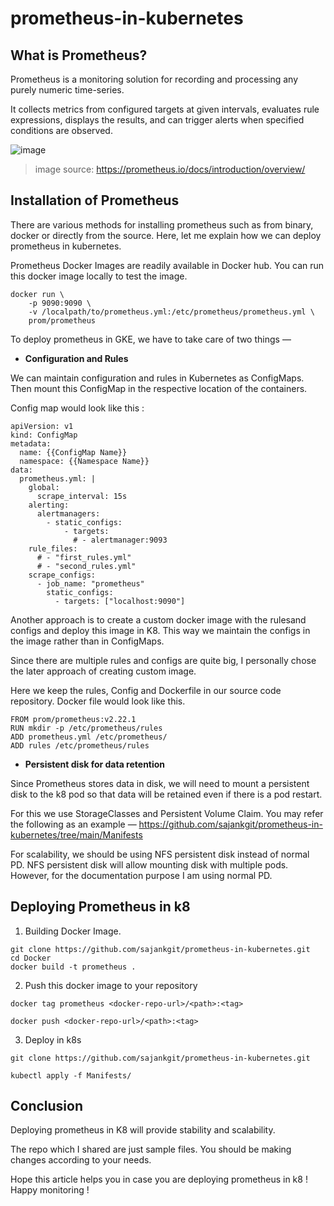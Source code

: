 # prometheus-in-kubernetes

## What is Prometheus?

Prometheus is a monitoring solution for recording and processing any purely numeric time-series.

It collects metrics from configured targets at given intervals, evaluates rule expressions, displays the results, and can trigger alerts when specified conditions are observed.

![image](https://user-images.githubusercontent.com/37524392/157591634-0225fdb6-b1df-4347-bbc8-4424093e78cf.png)
> image source: https://prometheus.io/docs/introduction/overview/


## Installation of Prometheus

There are various methods for installing prometheus such as from binary, docker or directly from the source. Here, let me explain how we can deploy prometheus in kubernetes.

Prometheus Docker Images are readily available in Docker hub. You can run this docker image locally to test the image.

```
docker run \
    -p 9090:9090 \
    -v /localpath/to/prometheus.yml:/etc/prometheus/prometheus.yml \
    prom/prometheus
```

To deploy prometheus in GKE, we have to take care of two things —

- **Configuration and Rules**

We can maintain configuration and rules in Kubernetes as ConfigMaps. Then mount this ConfigMap in the respective location of the containers.

Config map would look like this :

```
apiVersion: v1
kind: ConfigMap
metadata:
  name: {{ConfigMap Name}}
  namespace: {{Namespace Name}}
data:
  prometheus.yml: |
    global:
      scrape_interval: 15s
    alerting:
      alertmanagers:
        - static_configs:
            - targets:
              # - alertmanager:9093
    rule_files:
      # - "first_rules.yml"
      # - "second_rules.yml"
    scrape_configs:
      - job_name: "prometheus"
        static_configs:
          - targets: ["localhost:9090"]
```

Another approach is to create a custom docker image with the rulesand configs and deploy this image in K8. This way we maintain the configs in the image rather than in ConfigMaps.

Since there are multiple rules and configs are quite big, I personally chose the later approach of creating custom image.

Here we keep the rules, Config and Dockerfile in our source code repository. Docker file would look like this.

```
FROM prom/prometheus:v2.22.1
RUN mkdir -p /etc/prometheus/rules
ADD prometheus.yml /etc/prometheus/
ADD rules /etc/prometheus/rules
```

- **Persistent disk for data retention**

Since Prometheus stores data in disk, we will need to mount a persistent disk to the k8 pod so that data will be retained even if there is a pod restart.

For this we use StorageClasses and Persistent Volume Claim. You may refer the following as an example —
https://github.com/sajankgit/prometheus-in-kubernetes/tree/main/Manifests

For scalability, we should be using NFS persistent disk instead of normal PD. NFS persistent disk will allow mounting disk with multiple pods. However, for the documentation purpose I am using normal PD.

## Deploying Prometheus in k8

1. Building Docker Image.

```
git clone https://github.com/sajankgit/prometheus-in-kubernetes.git
cd Docker
docker build -t prometheus .
```

2. Push this docker image to your repository

```
docker tag prometheus <docker-repo-url>/<path>:<tag>

docker push <docker-repo-url>/<path>:<tag>
```

3. Deploy in k8s

```
git clone https://github.com/sajankgit/prometheus-in-kubernetes.git

kubectl apply -f Manifests/
```

## Conclusion

Deploying prometheus in K8 will provide stability and scalability.

The repo which I shared are just sample files. You should be making changes according to your needs.

Hope this article helps you in case you are deploying prometheus in k8 ! Happy monitoring !


